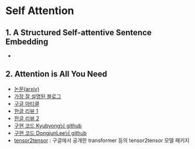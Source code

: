 # Self Attention

## 1. A Structured Self-attentive Sentence Embedding
* 


## 2. Attention is All You Need
* [논문(arxiv)](https://arxiv.org/abs/1706.03762)
* [가장 잘 설명된 블로그](https://mchromiak.github.io/articles/2017/Sep/12/Transformer-Attention-is-all-you-need/#.W2Fx-tgzbzg)
* [구글 아티클](https://ai.googleblog.com/2017/08/transformer-novel-neural-network.html)
* [한글 리뷰 1](https://github.com/YBIGTA/DeepNLP-Study/wiki/Attention-Is-All-You-Need-%EB%85%BC%EB%AC%B8%EB%A6%AC%EB%B7%B0)
* [한글 리뷰 2](http://dalpo0814.tistory.com/49)
* [구현 코드 Kyubyong님 github](https://github.com/Kyubyong/transformer)
* [구현 코드 DongjunLee님 github](https://github.com/DongjunLee/transformer-tensorflow)
* [tensor2tensor](https://github.com/tensorflow/tensor2tensor) : 구글에서 공개한 transformer 등의 tensor2tensor 모델 패키지
